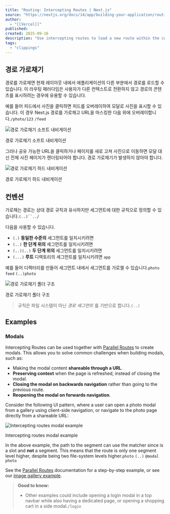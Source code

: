 ```yaml
---
title: "Routing: Intercepting Routes | Next.js"
source: "https://nextjs.org/docs/14/app/building-your-application/routing/intercepting-routes"
author:
  - "[[Vercel]]"
published:
created: 2025-09-16
description: "Use intercepting routes to load a new route within the current layout while masking the browser URL, useful for advanced routing patterns such as modals."
tags:
  - "clippings"
---
```

## 경로 가로채기

경로를 가로채면 현재 레이아웃 내에서 애플리케이션의 다른 부분에서 경로를 로드할 수 있습니다. 이 라우팅 패러다임은 사용자가 다른 컨텍스트로 전환하지 않고 경로의 콘텐츠를 표시하려는 경우에 유용할 수 있습니다.

예를 들어 피드에서 사진을 클릭하면 피드를 오버레이하여 모달로 사진을 표시할 수 있습니다. 이 경우 Next.js 경로를 가로채고 URL을 마스킹한 다음 위에 오버레이합니다.`/photo/123` `/feed`

![경로 가로채기 소프트 내비게이션](https://nextjs.org/_next/image?url=https%3A%2F%2Fh8DxKfmAPhn8O0p3.public.blob.vercel-storage.com%2Fdocs%2Flight%2Fintercepting-routes-soft-navigate.png&w=1920&q=75)

경로 가로채기 소프트 내비게이션

그러나 공유 가능한 URL을 클릭하거나 페이지를 새로 고쳐 사진으로 이동하면 모달 대신 전체 사진 페이지가 렌더링되어야 합니다. 경로 가로채기가 발생하지 않아야 합니다.

![경로 가로채기 하드 내비게이션](https://nextjs.org/_next/image?url=https%3A%2F%2Fh8DxKfmAPhn8O0p3.public.blob.vercel-storage.com%2Fdocs%2Flight%2Fintercepting-routes-hard-navigate.png&w=1920&q=75)

경로 가로채기 하드 내비게이션

## 컨벤션

가로채는 경로는 상대 경로 규칙과 유사하지만 세그먼트에 대한 규칙으로 정의할 수 있습니다.`(..)``../`

다음을 사용할 수 있습니다.

- `(.)` **동일한 수준의** 세그먼트를 일치시키려면
- `(..)` **한 단계 위의** 세그먼트를 일치시키려면
- `(..)(..)` **두 단계 위의** 세그먼트를 일치시키려면
- `(...)` **루트** 디렉토리의 세그먼트를 일치시키려면 `app`

예를 들어 디렉터리를 만들어 세그먼트 내에서 세그먼트를 가로챌 수 있습니다.`photo` `feed` `(..)photo`

![경로 가로채기 폴더 구조](https://nextjs.org/_next/image?url=https%3A%2F%2Fh8DxKfmAPhn8O0p3.public.blob.vercel-storage.com%2Fdocs%2Flight%2Fintercepted-routes-files.png&w=1920&q=75)

경로 가로채기 폴더 구조

> 규칙은 파일 시스템이 아닌 *경로 세그먼트* 를 기반으로 합니다.`(..)`

## Examples

### Modals

Intercepting Routes can be used together with [Parallel Routes](https://nextjs.org/docs/14/app/building-your-application/routing/parallel-routes) to create modals. This allows you to solve common challenges when building modals, such as:

- Making the modal content **shareable through a URL**.
- **Preserving context** when the page is refreshed, instead of closing the modal.
- **Closing the modal on backwards navigation** rather than going to the previous route.
- **Reopening the modal on forwards navigation**.

Consider the following UI pattern, where a user can open a photo modal from a gallery using client-side navigation, or navigate to the photo page directly from a shareable URL:

![Intercepting routes modal example](https://nextjs.org/_next/image?url=https%3A%2F%2Fh8DxKfmAPhn8O0p3.public.blob.vercel-storage.com%2Fdocs%2Flight%2Fintercepted-routes-modal-example.png&w=1920&q=75)

Intercepting routes modal example

In the above example, the path to the segment can use the matcher since is a slot and **not** a segment. This means that the route is only one segment level higher, despite being two file-system levels higher.`photo` `(..)` `@modal` `photo`

See the [Parallel Routes](https://nextjs.org/docs/14/app/building-your-application/routing/parallel-routes#modals) documentation for a step-by-step example, or see our [image gallery example](https://github.com/vercel-labs/nextgram).

> **Good to know:**
> 
> - Other examples could include opening a login modal in a top navbar while also having a dedicated page, or opening a shopping cart in a side modal.`/login`